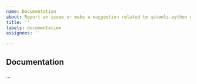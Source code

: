```yaml
---
name: Documentation
about: Report an issue or make a suggestion related to qatools-python documentation
title: ''
labels: documentation
assignees: ''

---
```


## Documentation
<!-- A clear and concise description of an issue you observed in the documentation, or a suggestion you wish to make. -->
...
